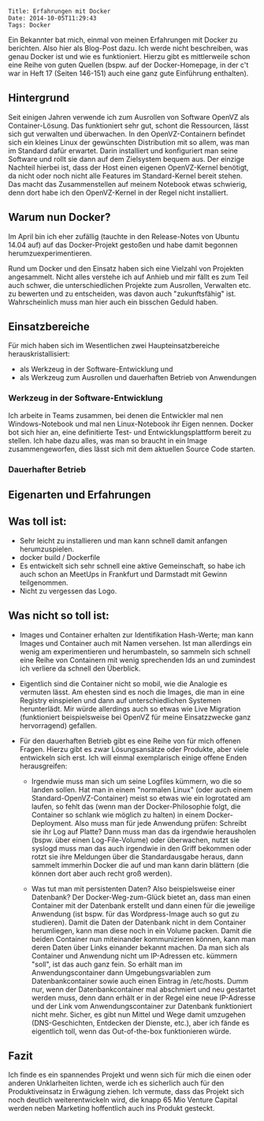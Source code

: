 	Title: Erfahrungen mit Docker
	Date: 2014-10-05T11:29:43
	Tags: Docker

Ein Bekannter bat mich, einmal von meinen Erfahrungen mit Docker zu
berichten. Also hier als Blog-Post dazu. Ich werde nicht beschreiben,
was genau Docker ist und wie es funktioniert. Hierzu gibt es
mittlerweile schon eine Reihe von guten Quellen (bspw. auf der
Docker-Homepage, in der c't war in Heft 17 (Seiten 146-151) auch eine
ganz gute Einführung enthalten).

Hintergrund
-----------

Seit einigen Jahren verwende ich zum Ausrollen von Software OpenVZ als
Container-Lösung. Das funktioniert sehr gut, schont die Ressourcen,
lässt sich gut verwalten und überwachen. In den OpenVZ-Containern
befindet sich ein kleines Linux der gewünschten Distribution mit so
allem, was man im Standard dafür erwartet. Darin installiert und
konfiguriert man seine Software und rollt sie dann auf dem Zielsystem
bequem aus. Der einzige Nachteil hierbei ist, dass der Host einen
eigenen OpenVZ-Kernel benötigt, da nicht oder noch nicht alle Features
im Standard-Kernel bereit stehen. Das macht das Zusammenstellen auf
meinem Notebook etwas schwierig, denn dort habe ich den OpenVZ-Kernel
in der Regel nicht installiert. 

Warum nun Docker?
-----------------

Im April bin ich eher zufällig (tauchte in den Release-Notes von
Ubuntu 14.04 auf) auf das Docker-Projekt gestoßen und habe damit
begonnen herumzuexperimentieren. 

Rund um Docker und den Einsatz haben sich eine Vielzahl von Projekten
angesammelt. Nicht alles verstehe ich auf Anhieb und mir fällt es zum
Teil auch schwer, die unterschiedlichen Projekte zum Ausrollen,
Verwalten etc. zu bewerten und zu entscheiden, was davon auch
"zukunftsfähig" ist. Wahrscheinlich muss man hier auch ein bisschen
Geduld haben.


Einsatzbereiche
---------------

Für mich haben sich im Wesentlichen zwei Haupteinsatzbereiche herauskristallisiert: 
* als Werkzeug in der Software-Entwicklung und 
* als Werkzeug zum Ausrollen und dauerhaften Betrieb von Anwendungen 


### Werkzeug in der Software-Entwicklung

Ich arbeite in Teams zusammen, bei denen die Entwickler mal nen
Windows-Notebook und mal nen Linux-Notebook ihr Eigen nennen. Docker
bot sich hier an, eine definitierte Test- und Entwicklungsplattform
bereit zu stellen. Ich habe dazu alles, was man so braucht in ein
Image zusammengeworfen, dies lässt sich mit dem aktuellen Source Code
starten.

### Dauerhafter Betrieb

Eigenarten und Erfahrungen
--------------------------

Was toll ist:
-------------

* Sehr leicht zu installieren und man kann schnell damit anfangen herumzuspielen. 
* docker build / Dockerfile 
* Es entwickelt sich sehr schnell eine aktive Gemeinschaft, so habe
  ich auch schon an MeetUps in Frankfurt und Darmstadt
  mit Gewinn teilgenommen. 
* Nicht zu vergessen das Logo. 


Was nicht so toll ist:
----------------------

* Images und Container erhalten zur Identifikation Hash-Werte; man
  kann Images und Container auch mit Namen versehen. Ist man
  allerdings ein wenig am experimentieren und herumbasteln, so sammeln
  sich schnell eine Reihe von Containern mit wenig sprechenden Ids an
  und zumindest ich verliere da schnell den Überblick.

* Eigentlich sind die Container nicht so mobil, wie die Analogie es
  vermuten lässt. Am ehesten sind es noch die Images, die man in eine
  Registry einspielen und dann auf unterschiedlichen Systemen
  herunterlädt. Mir würde allerdings auch so etwas wie Live Migration
  (funktioniert beispielsweise bei OpenVZ für meine Einsatzzwecke ganz
  hervorragend) gefallen. 

* Für den dauerhaften Betrieb gibt es eine Reihe von für mich offenen
  Fragen. Hierzu gibt es zwar Lösungsansätze oder Produkte, aber viele
  entwickeln sich erst. Ich will einmal exemplarisch einige offene
  Enden herausgreifen:

  - Irgendwie muss man sich um seine Logfiles kümmern, wo die so
    landen sollen. Hat man in einem "normalen Linux" (oder auch einem
    Standard-OpenVZ-Container) meist so etwas wie ein logrotated am
    laufen, so fehlt das (wenn man der Docker-Philosophie folgt, die
    Container so schlank wie möglich zu halten) in einem
    Docker-Deployment. Also muss man für jede Anwendung prüfen:
    Schreibt sie ihr Log auf Platte? Dann muss man das da irgendwie
    herausholen (bspw. über einen Log-File-Volume) oder überwachen,
    nutzt sie syslogd muss man das auch irgendwie in den Griff
    bekommen oder rotzt sie ihre Meldungen über die Standardausgabe
    heraus, dann sammelt immerhin Docker die auf und man kann darin
    blättern (die können dort aber auch recht groß werden).
  
  - Was tut man mit persistenten Daten? Also beispielsweise einer
    Datenbank? Der Docker-Weg-zum-Glück bietet an, dass man einen
    Container mit der Datenbank erstellt und dann einen für die
    jeweilige Anwendung (ist bspw. für das Wordpress-Image auch so gut
    zu studieren). Damit die Daten der Datenbank nicht in dem
    Container herumliegen, kann man diese noch in ein Volume
    packen. Damit die beiden Container nun miteinander kommunizieren
    können, kann man deren Daten über Links einander bekannt
    machen. Da man sich als Container und Anwendung nicht um
    IP-Adressen etc. kümmern "soll", ist das auch ganz fein. So erhält
    man im Anwendungscontainer dann Umgebungsvariablen zum
    Datenbankcontainer sowie auch einen Eintrag in /etc/hosts. Dumm
    nur, wenn der Datenbankcontainer mal abschmiert und neu gestartet
    werden muss, denn dann erhält er in der Regel eine neue IP-Adresse
    und der Link vom Anwendungscontainer zur Datenbank funktioniert
    nicht mehr. Sicher, es gibt nun Mittel und Wege damit umzugehen
    (DNS-Geschichten, Entdecken der Dienste, etc.), aber ich fände es
    eigentlich toll, wenn das Out-of-the-box funktionieren würde.
    
Fazit
-----

Ich finde es ein spannendes Projekt und wenn sich für mich die einen
oder anderen Unklarheiten lichten, werde ich es sicherlich auch für
den Produktiveinsatz in Erwägung ziehen. Ich vermute, dass das Projekt
sich noch deutlich weiterentwickeln wird, die knapp 65 Mio Venture
Capital werden neben Marketing hoffentlich auch ins Produkt gesteckt.
